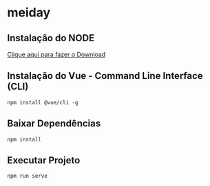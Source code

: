 # meiday

## Instalação do NODE
[Clique aqui para fazer o Download](https://nodejs.org/dist/v10.15.3/node-v10.15.3-x64.msi)

## Instalação do Vue - Command Line Interface (CLI)
```
npm install @vue/cli -g
```

## Baixar Dependências
```
npm install
```

## Executar Projeto
```
npm run serve
```